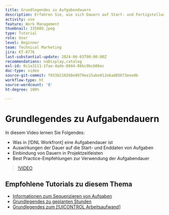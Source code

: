 ```yaml
---
title: Grundlegendes zu Aufgabendauern
description: Erfahren Sie, wie sich Dauern auf Start- und Fertigstellungsdaten von Aufgaben auswirken, wie Dauern in Projektzeitleisten berücksichtigt werden, und lernen Sie einige Best Practices für die Verwendung von Aufgabendauer.
activity: use
feature: Work Management
thumbnail: 335089.jpeg
type: Tutorial
role: User
level: Beginner
team: Technical Marketing
jira: KT-8776
last-substantial-update: 2024-06-03T00:00:00Z
recommendations: noDisplay,catalog
exl-id: 0c1a3111-1fae-4ade-8044-86bc9bcb06ec
doc-type: video
source-git-commit: f033b210268e8979ee15abe812e6ad85673eeedb
workflow-type: ht
source-wordcount: '0'
ht-degree: 100%

---
```


# Grundlegendes zu Aufgabendauern

In diesem Video lernen Sie Folgendes:

* Was in [!DNL Workfront] eine Aufgabendauer ist
* Auswirkungen der Dauer auf die Start- und Enddaten von Aufgaben
* Einbindung von Dauern in Projektzeitleisten
* Best Practice-Empfehlungen zur Verwendung der Aufgabendauer

>[!VIDEO](https://video.tv.adobe.com/v/335089/?quality=12&learn=on)

## Empfohlene Tutorials zu diesem Thema

* [Informationen zum Sequenzieren von Aufgaben](/help/manage-work/tasks/learn-to-sequence-tasks.md)
* [Grundlegendes zu geplanten Stunden](/help/manage-work/tasks/understand-planned-hours.md)
* [Grundlegendes zum [!UICONTROL Arbeitsaufwand]](/help/manage-work/tasks/understand-work-effort.md)

